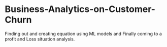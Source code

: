 # Business-Analytics-on-Customer-Churn
Finding out and creating equation using ML models and Finally coming to a profit and Loss situation analysis.
